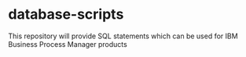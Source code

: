 # database-scripts
This repository will provide SQL statements which can be used for IBM Business Process Manager products
